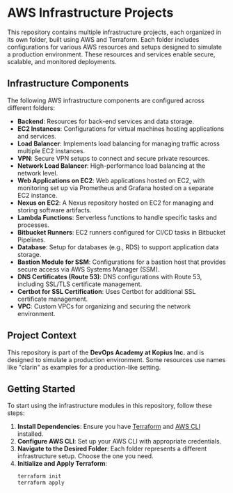 # AWS Infrastructure Projects

This repository contains multiple infrastructure projects, each organized in its own folder, built using AWS and Terraform. Each folder includes configurations for various AWS resources and setups designed to simulate a production environment. These resources and services enable secure, scalable, and monitored deployments.

## Infrastructure Components

The following AWS infrastructure components are configured across different folders:

- **Backend**: Resources for back-end services and data storage.
- **EC2 Instances**: Configurations for virtual machines hosting applications and services.
- **Load Balancer**: Implements load balancing for managing traffic across multiple EC2 instances.
- **VPN**: Secure VPN setups to connect and secure private resources.
- **Network Load Balancer**: High-performance load balancing at the network level.
- **Web Applications on EC2**: Web applications hosted on EC2, with monitoring set up via Prometheus and Grafana hosted on a separate EC2 instance.
- **Nexus on EC2**: A Nexus repository hosted on EC2 for managing and storing software artifacts.
- **Lambda Functions**: Serverless functions to handle specific tasks and processes.
- **Bitbucket Runners**: EC2 runners configured for CI/CD tasks in Bitbucket Pipelines.
- **Database**: Setup for databases (e.g., RDS) to support application data storage.
- **Bastion Module for SSM**: Configurations for a bastion host that provides secure access via AWS Systems Manager (SSM).
- **DNS Certificates (Route 53)**: DNS configurations with Route 53, including SSL/TLS certificate management.
- **Certbot for SSL Certification**: Uses Certbot for additional SSL certificate management.
- **VPC**: Custom VPCs for organizing and securing the network environment.

## Project Context
This repository is part of the **DevOps Academy at Kopius Inc.** and is designed to simulate a production environment. Some resources use names like "clarin" as examples for a production-like setting.

## Getting Started

To start using the infrastructure modules in this repository, follow these steps:

1. **Install Dependencies**: Ensure you have [Terraform](https://www.terraform.io/) and [AWS CLI](https://aws.amazon.com/cli/) installed.
2. **Configure AWS CLI**: Set up your AWS CLI with appropriate credentials.
3. **Navigate to the Desired Folder**: Each folder represents a different infrastructure setup. Choose the one you need.
4. **Initialize and Apply Terraform**:
   ```bash
   terraform init
   terraform apply
